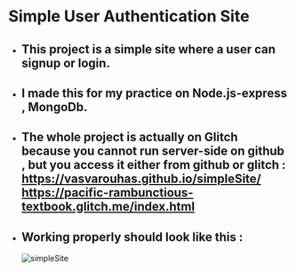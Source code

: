    # Simple User Authentication Site
- ## This project is a simple site where a user can signup or login.
- ## I made this for my practice on Node.js-express , MongoDb.
- ## The whole project is actually on Glitch because you cannot run server-side on github , but you access it either from github or glitch : https://vasvarouhas.github.io/simpleSite/  https://pacific-rambunctious-textbook.glitch.me/index.html
- ## Working properly should look like this : 


     ![simpleSite](https://github.com/VasVarouhas/simpleSite/assets/131968265/10736eb8-064f-4de3-9aa4-9e495b4817f9)

